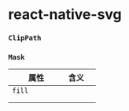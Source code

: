# react-native-svg

### `ClipPath`



### `Mask`

<table><thead><tr><th width="98">属性</th><th>含义</th><th></th></tr></thead><tbody><tr><td><code>fill</code></td><td></td><td></td></tr><tr><td></td><td></td><td></td></tr><tr><td></td><td></td><td></td></tr></tbody></table>
